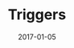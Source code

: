 ---
title: "Triggers"
linkTitle: "Triggers"
date: 2017-01-05
description: >
  Database Triggers.
---